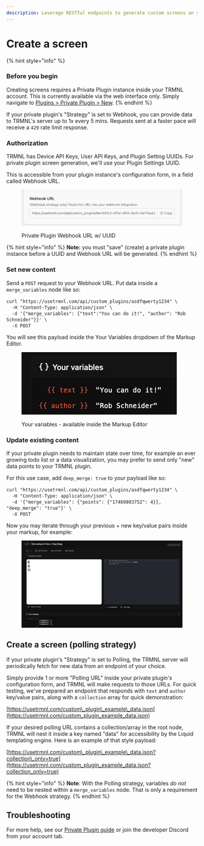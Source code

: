 ```yaml
---
description: Leverage RESTful endpoints to generate custom screens on your TRMNL device.
---
```


# Create a screen

{% hint style="info" %}
### Before you begin

Creating screens requires a Private Plugin instance inside your TRMNL account. This is currently available via the web interface only. Simply navigate to [Plugins > Private Plugin > New](https://usetrmnl.com/plugin_settings/new?keyname=private_plugin).
{% endhint %}

If your private plugin's "Strategy" is set to Webhook, you can provide data to TRMNL's server up to 1x every 5 mins. Requests sent at a faster pace will receive a `429` rate limit response.

### Authorization

TRMNL has Device API Keys, User API Keys, and Plugin Setting UUIDs. For private plugin screen generation, we'll use your Plugin Settings UUID.

This is accessible from your plugin instance's configuration form, in a field called Webhook URL.

<figure><img src="../.gitbook/assets/TRMNL Private Plugin Webhook URL w UUID.png" alt=""><figcaption><p>Private Plugin Webhook URL w/ UUID</p></figcaption></figure>

{% hint style="info" %}
**Note:**  you must "save" (create) a private plugin instance before a UUID and Webhook URL will be generated.
{% endhint %}

### Set new content

Send a `POST` request to your Webhook URL. Put data inside a `merge_variables` node like so:

```
curl "https://usetrmnl.com/api/custom_plugins/asdfqwerty1234" \
  -H "Content-Type: application/json" \
  -d '{"merge_variables": {"text":"You can do it!", "author": "Rob Schneider"}}' \
  -X POST
```

You will see this payload inside the Your Variables dropdown of the Markup Editor.

<figure><img src="../.gitbook/assets/TRMNL - Your Variables dropdown.png" alt=""><figcaption><p>Your variables - available inside the Markup Editor</p></figcaption></figure>

### Update existing content

If your private plugin needs to maintain state over time, for example an ever growing todo list or a data visualization, you may prefer to send only "new" data points to your TRMNL plugin.

For this use case, add `deep_merge: true` to your payload like so:

```
curl "https://usetrmnl.com/api/custom_plugins/asdfqwerty1234" \
  -H "Content-Type: application/json" \
  -d '{"merge_variables": {"points": {"17469803752": 4}}, "deep_merge": "true"}' \
  -X POST
```

Now you may iterate through your previous + new key/value pairs inside your markup, for example:

<figure><img src="../.gitbook/assets/TRMNL-webhook-deep-merge-example.png" alt=""><figcaption></figcaption></figure>

## Create a screen (polling strategy)

If your private plugin's "Strategy" is set to Polling, the TRMNL server will periodically fetch for new data from an endpoint of your choice.

Simply provide 1 or more "Polling URL" inside your private plugin's configuration form, and TRMNL will make requests to those URLs. For quick testing, we've prepared an endpoint that responds with `text` and `author` key/value pairs, along with a `collection` array for quick demonstration:

[https://usetrmnl.com/custom\_plugin\_example\_data.json](https://usetrmnl.com/custom_plugin_example_data.json)

If your desired polling URL contains a collection/array in the root node, TRMNL will nest it inside a key named "data" for accessibility by the Liquid templating engine. Here is an example of that style payload:

[https://usetrmnl.com/custom\_plugin\_example\_data.json?collection\_only=true](https://usetrmnl.com/custom_plugin_example_data.json?collection_only=true)

{% hint style="info" %}
**Note**: With the Polling strategy, variables _do not_ need to be nested within a `merge_variables` node. That is only a requirement for the Webhook strategy.
{% endhint %}

## Troubleshooting

For more help, see our [Private Plugin guide](https://help.usetrmnl.com/en/articles/9510536-custom-plugins) or join the developer Discord from your account tab.

